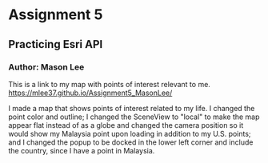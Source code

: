 # Assignment 5
## Practicing Esri API
### Author: Mason Lee

This is a link to my map with points of interest relevant to me.
<https://mlee37.github.io/Assignment5_MasonLee/>

I made a map that shows points of interest related to my life. I changed the point color and outline; I changed the SceneView to "local" to make the map appear flat instead of as a globe and changed the camera position so it would show my Malaysia point upon loading in addition to my U.S. points; and I changed the popup to be docked in the lower left corner and include the country, since I have a point in Malaysia. 